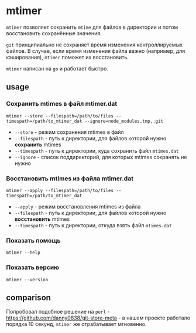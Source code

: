# mtimer

`mtimer` позволяет сохранить `mtime` для файлов в директории и потом восстановить сохранённые значения.

`git` принципиально не сохраняет время изменения контроллируемых файлов. В случае, если время изменения файла важно (например, для кэширования), `mtimer` поможет их восстановить.

`mtimer` написан на `go` и работает быстро.

## usage

### Сохранить mtimes в файл mtimer.dat

`mtimer --store --filespath=/path/to/files --timespath=/path/to_mtimer_dat --ignore=node_modules,tmp,.git`

- `--store` - режим сохранения mtimes в файл
- `--filespath` - путь к директории, для файлов которой нужно **сохранить** mtimes
- `--timespath` - путь к директории, куда сохранить файл `mtimes.dat`
- `--ignore` - список поддиректорий, для которых mtimes сохранять не нужно

### Восстановить mtimes из файла mtimer.dat

`mtimer --apply --filespath=/path/to/files --timespath=/path/to_mtimer_dat`

- `--apply` - режим восстановления mtimes из файла
- `--filespath` - путь к директории, для файлов которой нужно **восстановить** mtimes
- `--timespath` - путь к директории, откуда взять файл `mtimes.dat`

### Показать помощь

`mtimer --help`

### Показать версию

`mtimer --version`

## comparison

Попробовал подобное решение на `perl` - https://github.com/danny0838/git-store-meta - в нашем проекте работало порядка 10 секунд, `mtimer` же отрабатывает мгновенно.